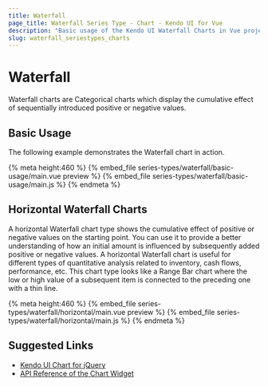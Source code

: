 ```yaml
---
title: Waterfall
page_title: Waterfall Series Type - Chart - Kendo UI for Vue
description: "Basic usage of the Kendo UI Waterfall Charts in Vue projects."
slug: waterfall_seriestypes_charts
---
```


# Waterfall

Waterfall charts are Categorical charts which display the cumulative effect of sequentially introduced positive or negative values.

## Basic Usage

The following example demonstrates the Waterfall chart in action.

{% meta height:460 %}
{% embed_file series-types/waterfall/basic-usage/main.vue preview %}
{% embed_file series-types/waterfall/basic-usage/main.js %}
{% endmeta %}

## Horizontal Waterfall Charts

A horizontal Waterfall chart type shows the cumulative effect of positive or negative values on the starting point. You can use it to provide a better understanding of how an initial amount is influenced by subsequently added positive or negative values. A horizontal Waterfall chart is useful for different types of quantitative analysis related to inventory, cash flows, performance, etc. This chart type looks like a Range Bar chart where the low or high value of a subsequent item is connected to the preceding one with a thin line.

{% meta height:460 %}
{% embed_file series-types/waterfall/horizontal/main.vue preview %}
{% embed_file series-types/waterfall/horizontal/main.js %}
{% endmeta %}


## Suggested Links

* [Kendo UI Chart for jQuery](https://docs.telerik.com/kendo-ui/controls/charts/overview)
* [API Reference of the Chart Widget](https://docs.telerik.com/kendo-ui/api/javascript/dataviz/ui/chart)
